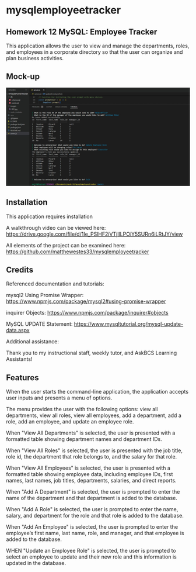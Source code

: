 # mysqlemployeetracker

## Homework 12 MySQL: Employee Tracker 

This application allows the user to view and manage the departments, roles, and employees in a corporate directory so that the user can organize and plan business activities.

## Mock-up

![App in action.](./images/appinaction.jpg)

## Installation

This application requires installation 

A walkthrough video can be viewed here: https://drive.google.com/file/d/1Ie_PSlHF2iVTjlILPOiY5SURn6iLRtJY/view

All elements of the project can be examined here: https://github.com/matthewestes33/mysqlemployeetracker

## Credits

Referenced documentation and tutorials:

mysql2 Using Promise Wrapper: https://www.npmjs.com/package/mysql2#using-promise-wrapper 

inquirer Objects: https://www.npmjs.com/package/inquirer#objects

MySQL UPDATE Statement: https://www.mysqltutorial.org/mysql-update-data.aspx 

Additional assistance:

Thank you to my instructional staff, weekly tutor, and AskBCS Learning Assistants!

## Features

When the user starts the command-line application, the application accepts user inputs and presents a menu of options.

The menu provides the user with the following options: view all departments, view all roles, view all employees, add a department, add a role, add an employee, and update an employee role.

When "View All Departments" is selected, the user is presented with a formatted table showing department names and department IDs. 

When "View All Roles" is selected, the user is presented with the job title, role id, the department that role belongs to, and the salary for that role.

When "View All Employees" is selected, the user is presented with a formatted table showing employee data, including employee IDs, first names, last names, job titles, departments, salaries, and direct reports.

When "Add A Department" is selected, the user is prompted to enter the name of the department and that department is added to the database.

When "Add A Role" is selected, the user is prompted to enter the name, salary, and department for the role and that role is added to the database.

When "Add An Employee" is selected, the user is prompted to enter the employee’s first name, last name, role, and manager, and that employee is added to the database.

WHEN "Update an Employee Role" is selected, the user is prompted to select an employee to update and their new role and this information is updated in the database. 

